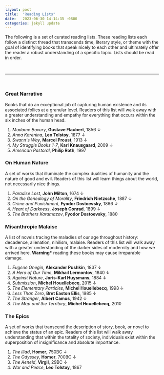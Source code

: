 ```yaml
---
layout: post
title:  "Reading Lists"
date:   2023-06-30 14:14:35 -0800
categories: jekyll update
---
```


The following is a set of curated reading lists. These reading lists each follow a distinct thread that transcends time, literary style, or theme with the goal of identifying books that speak nicely to each other and ultimately offer the reader a robust understanding of a specific topic. Lists should be read in order.

<br>

---

<br>

### Great Narrative

Books that do an exceptional job of capturing human existence and its associated follies at a granular level. Readers of this list will walk away with a greater understanding and empathy for everything that occurs within the six inches of the human head.

1. *Madame Bovary*, **Gustave Flaubert**, 1856 &darr; 
2. *Anna Karenina*, **Leo Tolstoy**, 1877 &darr; 
3. *Swann's Way*, **Marcel Proust**, 1913 &darr; 
4. *My Struggle Books 1-7*, **Karl Knausgaard**, 2009 &darr;
5. *American Pastoral*, **Philip Roth**, 1997 

### On Human Nature

A set of works that illuminate the complex dualities of humanity and the nature of good and evil. Readers of this list will learn things about the world, not necessarily nice things.

1. *Paradise Lost*, **John Milton**, 1674 &darr;
2. *On the Genealogy of Morality*, **Friedrich Nietzsche**, 1887 &darr;
3. *Crime and Punishment*, **Fyodor Dostoevsky**, 1866 &darr; 
4. *Heart of Darkness*, **Joseph Conrad**, 1899 &darr;
5. *The Brothers Karamazov*, **Fyodor Dostoevsky**, 1880

### Misanthropic Malaise 

A list of novels tracing the maladies of our age throughout history: decadence, alienation, nihilism, malaise. Readers of this list will walk away with a greater understanding of the darker sides of modernity and how we arrived here. **Warning\*** reading these books may cause irreparable damage.

1. *Eugene Onegin*, **Alexander Pushkin**, 1837 &darr;
2. *A Hero of Our Time*, **Mikhail Lermontov**, 1840 &darr;
3. *Against Nature*, **Joris-Karl Huysmans**, 1884 &darr;
4. *Submission*, **Michel Houellebecq**, 2015 &darr;
5. *The Elementary Particles*, **Michel Houellebecq**, 1998 &darr;
6. *Less Than Zero*, **Bret Easton Ellis**, 1985 &darr;
7. *The Stranger*, **Albert Camus**, 1942 &darr;
8. *The Map and the Territory*, **Michel Houellebecq**, 2010 

### The Epics

A set of works that transcend the description of story, book, or novel to achieve the status of an epic. Readers of this list will walk away understanding that within the totality of society, individuals exist within the superposition of insignificance and absolute importance. 

1. *The Iliad*, **Homer**, 750BC &darr;
2. *The Odyssey*, **Homer**, 700BC &darr;
3. *The Aeneid*, **Virgil**, 29BC &darr;
4. *War and Peace*, **Leo Tolstoy**, 1867
